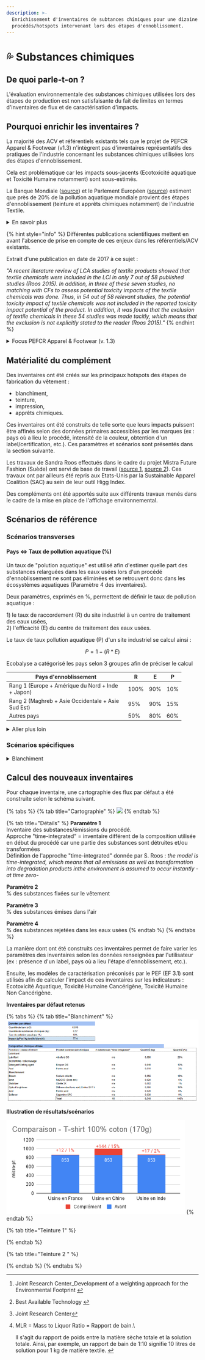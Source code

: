 ```yaml
---
description: >-
  Enrichissement d'inventaires de subtances chimiques pour une dizaine de
  procédés/hotspots intervenant lors des étapes d'ennoblissement.
---
```


# 💦 Substances chimiques

## De quoi parle-t-on ?&#x20;

L'évaluation environnementale des substances chimiques utilisées lors des étapes de production est non satisfaisante du fait de limites en termes d'inventaires de flux et de caractérisation d'impacts.

## Pourquoi enrichir les inventaires ?

La majorité des ACV et référentiels existants tels que le projet de PEFCR Apparel & Footwear (v1.3) n'intègrent pas d'inventaires représentatifs des pratiques de l'industrie concernant les substances chimiques utilisées lors des étapes d'ennoblissement.&#x20;

Cela est problématique car les impacts sous-jacents (Ecotoxicité aquatique et Toxicité Humaine notamment) sont sous-estimés. &#x20;

La Banque Mondiale ([source](https://www.worldbank.org/en/news/feature/2019/09/23/costo-moda-medio-ambiente)) et le Parlement Européen ([source](https://www.europarl.europa.eu/news/en/headlines/society/20201208STO93327/the-impact-of-textile-production-and-waste-on-the-environment-infographics)) estiment que près de 20% de la pollution aquatique mondiale provient des étapes d'ennoblissement (teinture et apprêts chimiques notamment) de l'industrie Textile.

<details>

<summary>En savoir plus</summary>

Les problématiques concernent :&#x20;

* les inventaires de flux \
  (quelles substances sont utilisées ? en quelle quantité ? sont-elles détruites lors de leur utilisation ? se retrouvent-elles sur le vêtement, dans les eaux usées, dans l'air ? etc.),
* la caractérisation de l'impact des substances chimiques\
  (quels sont les impacts des substances émises dans l'eau, l'air et le sol?).

Ces problématique s'expliquent pour différentes raisons dont :&#x20;

* un manque de transparence lié au secret industriel des solutions chimiques utilisées dans l'industrie,
* une quantification complexe des flux et impacts des substances chimiques (une double expertise est effectivement nécessaire => écotoxicologie  + textile),
* des innovations régulières de l'industrie chimiques rendant difficile l'évaluation en temps réel des substances utilisées sur le marché.&#x20;

</details>

{% hint style="info" %}
Différentes publications scientifiques mettent en avant l'absence de prise en compte de ces enjeux dans les référentiels/ACV existants.

Extrait d'une publication en date de 2017 à ce sujet :&#x20;

_"A recent literature review of LCA studies of textile products showed that textile chemicals were included in the LCI in only 7 out of 58 published studies (Roos 2015). In addition, in three of these seven studies, no matching with CFs to assess potential toxicity impacts of the textile chemicals was done. Thus, in 54 out of 58 relevant studies, the potential toxicity impact of textile chemicals was not included in the reported toxicity impact potential of the product. In addition, it was found that the exclusion of textile chemicals in these 54 studies was made tacitly, which means that the exclusion is not explicitly stated to the reader (Roos 2015)."_
{% endhint %}

<details>

<summary>Focus PEFCR Apparel &#x26; Footwear (v. 1.3)</summary>

Au niveau européen, les problématiques susmentionnées sont partagées.

La réponse apportée à ce problème consiste à diminuer l'impact des trois indicateurs directement impactés : Ecotoxicité Aquatique, Toxicité Humaine Cancérigène, Toxicité Humaine Non Cancérgiène.&#x20;

Un coefficient de robustesse (_robustness factor_) de x0,17 est en effet introduit lors de la pondération de ces trois indicateurs dans le score global du vêtement. En plus de sous-estimer les flux de subtances chimiques mobilisées sur le cycle de vie d'un vêtement, l'impact de ces 3 indicateurs est ainsi divisé par 6 (!).



_Extrait du rapport publié par le_ [_JRC_](#user-content-fn-1)[^1] _en 2018 (p. 9/146)_ &#x20;

![](<../../../.gitbook/assets/image (6).png>)

</details>

## Matérialité du complément

Des inventaires ont été créés sur les principaux hotspots des étapes de fabrication du vêtement :&#x20;

* blanchiment,
* teinture,&#x20;
* impression,
* apprêts chimiques.

Ces inventaires ont été construits de telle sorte que leurs impacts puissent être affinés selon des données primaires accessibles par les marques (ex : pays où a lieu le procédé, intensité de la couleur, obtention d'un label/certification, etc.). Ces paramètres et scénarios sont présentés dans la section suivante.&#x20;

Les travaux de Sandra Roos effectués dans le cadre du projet Mistra Future Fashion (Suède) ont servi de base de travail ([source 1](https://link.springer.com/article/10.1007/s11367-018-1537-6), [source 2](https://research.chalmers.se/publication/246361)). Ces travaux ont par ailleurs été repris aux Etats-Unis par la Sustainable Apparel Coalition (SAC) au sein de leur outil Higg Index.

Des compléments ont été apportés suite aux différents travaux menés dans le cadre de la mise en place de l'affichage environnemental.&#x20;

## Scénarios de référence

### Scénarios transverses

#### Pays <=> Taux de pollution aquatique (%)

Un taux de "polution aquatique" est utilisé afin d'estimer quelle part des substances relarguées dans les eaux usées lors d'un procédé d'ennoblissement ne sont pas éliminées et se retrouvent donc dans les écosystèmes aquatiques (Paramètre 4 des inventaires).&#x20;

Deux paramètres, exprimés en %,  permettent de définir le taux de pollution aquatique :&#x20;

1\) le taux de raccordement (R) du site industriel à un centre de traitement des eaux usées,\
2\) l'efficacité (E) du centre de traitement des eaux usées. &#x20;

Le taux de taux pollution aquatique (P) d'un site industriel se calcul ainsi :&#x20;

$$P = 1-(R*E)$$

Ecobalyse a catégorisé les pays selon 3 groupes afin de préciser le calcul &#x20;

<table><thead><tr><th width="298">Pays d'ennoblissement</th><th>R</th><th>E</th><th>P</th></tr></thead><tbody><tr><td>Rang 1 (Europe + Amérique du Nord + Inde + Japon)</td><td>100%</td><td>90%</td><td>10%</td></tr><tr><td>Rang 2 (Maghreb + Asie Occidentale + Asie Sud Est)</td><td>95%</td><td>90%</td><td>15%</td></tr><tr><td>Autres pays</td><td>50%</td><td>80%</td><td>60%</td></tr></tbody></table>

<details>

<summary>Aller plus loin</summary>

**Paramètre 1 = Taux de raccordement des sites industriels**

Des travaux menés au sein de l'ONU dans le cadre de la cible 6.3 (Progrès relatifs au traitement des eaux usées) servent de base aux taux de raccordement moyens utilisés ([source](https://sdg6data.org/fr/indicator/6.3.1)). Des données précises existent pour le raccordement des eaux usées d'origine ménagère, tandis que peu existent pour celles d'origine industrielles.&#x20;

_Taux de raccordement des eaux usées d'origine ménagères par région_

&#x20;![](<../../../.gitbook/assets/Évolution de l’indicateur 6.3.1 Pourcentage des eaux usées traitées (sans danger) \_ Ménagères.png>)

**Paramètre 2 = Efficacité du traitement des eaux usées**&#x20;

Les principaux référentiels existants (ex : Base Impacts, Ecoinvent, PEFCR A\&F) ainsi que le dernier rapport BAT[^2] (version 2023) publié par le JRC[^3] proposent un taux de traitement moyen des eaux usées de 90%.&#x20;



**Pour aller plus loin**

Des paramètres additionnels permettent de préciser ce taux de pollution aquatique tels que la présence d'un centre de traitement des eaux usées sur le site industriel, la mise en place de boucles fermées permettant de limiter la quantité d'eaux usées relarguée dans l'environnement, etc. Cependant, le niveau de détails actuellement proposé est jugé suffisant. Ecobalyse permet un calcul de Niveau 1 tandis que le niveau de maîtrise de ces enjeux par les marques est faible en 2023. Pour préciser ces paramètres, les marques qui le souhaitent peuvent détailler ces paramètres/hypothèses dans le cadre du Niveau2/3 permis par l'affichage environnemental.

</details>

### Scénarios spécifiques&#x20;

<details>

<summary>Blanchiment </summary>

**Hypothèses** : Blanchiment effectué au chlorite de sodium en discontinu sous forme de bains chauffés. Une concentration de 0,7% est définie (= 0,34kg de solution chimique pour 0,048m3 de solution aqueuse). Une corrélation linéaire est utilisée pour estimer la quantité de substances selon la quantité de bain (m3).  &#x20;

**Paramètres mobilisés** :&#x20;

* **Quantité de bain (m3)**\
  La quantité de bain, exprimée en m3, correspond au volume de bain (eau + substances chimiques) nécessaire pour réaliser l'opération sur 1 kg de textile. Cette valeur correspond au produit du nombre de bains nécessaires et du [rapport de bain](#user-content-fn-4)[^4] de la machine. \
  3 scénarios sont possibles sur Ecobalyse.\
  ![](../../../.gitbook/assets/image.png)

<!---->

* **Taux de pollution aquatique (%)** \
  Cf. section "Scénarios Transverses"&#x20;

</details>

## Calcul des nouveaux inventaires

Pour chaque inventaire, une cartographie des flux par défaut a été construite selon le schéma suivant.&#x20;

{% tabs %}
{% tab title="Cartographie" %}
![](https://lh5.googleusercontent.com/iA3fScBwhe88BOKXJxoEMnvoHMkkM9dwaB\_EuCuSOp4vG54kbDbtHoRMD8b444kXV5mhurN1HkdKUOyqKqvhCG21PZkAz0R5ay8PKvnk\_Yl1sSIYe0kXv-vOOqhtyMF-9tGla1eVyH3J\_jGvnF0mqegX\_g=s2048)
{% endtab %}

{% tab title="Détails" %}
**Paramètre 1**\
Inventaire des substances/émissions du procédé.\
Approche "time-integrated" = inventaire différent de la composition utilisée en début du procédé car une partie des substances sont détruites et/ou transformées\
Définition de l'approche "time-integrated" donnée par S. Roos : _the model is time-integrated, which means that all emissions as well as transformation into degradation products inthe environment is assumed to occur instantly -at time zero-_

**Paramètre 2**\
% des substances fixées sur le vêtement

**Paramètre 3**\
% des substances émises dans l'air &#x20;

**Paramètre 4** \
% des substances rejetées dans les eaux usées
{% endtab %}
{% endtabs %}

La manière dont ont été construits ces inventaires permet de faire varier les paramètres des inventaires selon les données renseignées par l'utilisateur (ex : présence d'un label, pays où a lieu l'étape d'ennoblissement, etc.).

Ensuite, les modèles de caractérisation préconisés par le PEF (EF 3.1) sont utilisés afin de calculer l'impact de ces inventaires sur les indicateurs : Ecotoxicité Aquatique, Toxicité Humaine Cancérigène, Toxicité Humaine Non Cancérigène.

**Inventaires par défaut retenus**&#x20;

{% tabs %}
{% tab title="Blanchiment" %}
![](<../../../.gitbook/assets/image (27).png>)

**Illustration de résultats/scénarios**

![](<../../../.gitbook/assets/Comparaison - T-shirt 100% coton (170g) (2) (3).png>)
{% endtab %}

{% tab title="Teinture 1" %}

{% endtab %}

{% tab title="Teinture 2 " %}

{% endtab %}
{% endtabs %}



&#x20;&#x20;

[^1]: Joint Research Center\_Development of a weighting approach for the Environmental Footprint            &#x20;

[^2]: Best Available Technology &#x20;

[^3]: Joint Research Center

[^4]: MLR = Mass to Liquor Ratio = Rapport de bain.\


    Il s'agit du rapport de poids entre la matière sèche totale et la solution totale. Ainsi, par exemple, un rapport de bain de 1:10 signifie 10 litres de solution pour 1 kg de matière textile.&#x20;
